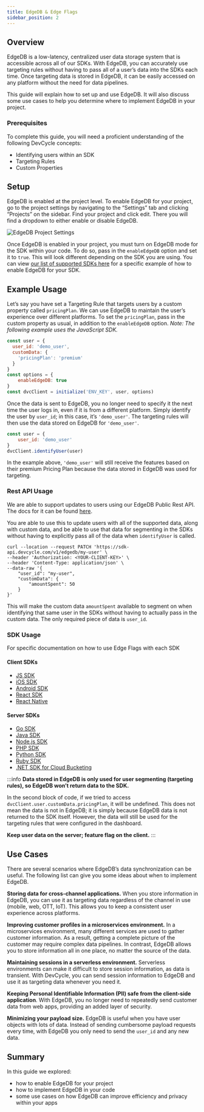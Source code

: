 ```yaml
---
title: EdgeDB & Edge Flags
sidebar_position: 2
---
```


## Overview

EdgeDB is a low-latency, centralized user data storage system that is accessible across all of our SDKs. With EdgeDB, you can accurately use targeting rules without having to pass all of a user’s data into the SDKs each time. Once targeting data is stored in EdgeDB, it can be easily accessed on any platform without the need for data pipelines.

This guide will explain how to set up and use EdgeDB. It will also discuss some use cases to help you determine where to implement EdgeDB in your project.

### Prerequisites

To complete this guide, you will need a proficient understanding of the following DevCycle concepts:

- Identifying users within an SDK
- Targeting Rules
- Custom Properties

## Setup

EdgeDB is enabled at the project level. To enable EdgeDB for your project, go to the project settings by navigating to the “Settings” tab and clicking “Projects” on the sidebar. Find your project and click edit. There you will find a dropdown to either enable or disable EdgeDB.

![EdgeDB Project Settings](/august-2022-edgedb-project-settings.png)

Once EdgeDB is enabled in your project, you must turn on EdgeDB mode for the SDK within your code. To do so, pass in the `enableEdgeDB` option and set it to `true`. This will look different depending on the SDK you are using. You can view [our list of supported SDKs here](#sdk-usage) for a specific example of how to enable EdgeDB for your SDK.

## Example Usage

Let’s say you have set a Targeting Rule that targets users by a custom property called `pricingPlan`. We can use EdgeDB to maintain the user’s experience over different platforms. To set the `pricingPlan`, pass in the custom property as usual, in addition to the `enableEdgeDB` option. *Note: The following example uses the JavaScript SDK.*

```jsx
const user = {
  user_id: 'demo_user',
  customData: {
    'pricingPlan': 'premium'
  }
}
const options = {
	enableEdgeDB: true
}
const dvcClient = initialize('ENV_KEY', user, options)
```

Once the data is sent to EdgeDB, you no longer need to specify it the next time the user logs in, even if it is from a different platform. Simply identify the user by `user_id`; in this case, it’s `'demo_user'`. The targeting rules will then use the data stored on EdgeDB for `'demo_user'`.

```jsx
const user = {
	user_id: 'demo_user'
}
dvcClient.identifyUser(user)
```

In the example above, `'demo_user'` will still receive the features based on their premium Pricing Plan because the data stored in EdgeDB was used for targeting.

### Rest API Usage

We are able to support updates to users using our EdgeDB Public Rest API. The docs for it can be found [here](/bucketing-api/).

You are able to use this to update users with all of the supported data, along with custom data, and be able to use that data for segmenting in the SDKs without having to explicitly pass all of the data when `identifyUser` is called.

```
curl --location --request PATCH 'https://sdk-api.devcycle.com/v1/edgedb/my-user' \
--header 'Authorization: <YOUR-CLIENT-KEY>' \
--header 'Content-Type: application/json' \
--data-raw '{
    "user_id": "my-user",
    "customData": {
        "amountSpent": 50
    }
}'
```

This will make the custom data `amountSpent` available to segment on when identifying that same user in the SDKs without having to actually pass in the custom data. The only required piece of data is `user_id`.

### SDK Usage

For specific documentation on how to use Edge Flags with each SDK

#### Client SDKs
- [JS SDK](/sdk/client-side-sdks/javascript/javascript-usage#edgedb)
- [iOS SDK](/sdk/client-side-sdks/ios/ios-usage#edgedb)
- [Android SDK](/sdk/client-side-sdks/android#edgedb)
- [React SDK](/sdk/client-side-sdks/react/react-usage#edgedb)
- [React Native](/sdk/client-side-sdks/react-native/react-native-usage#edgedb)

#### Server SDKs
- [Go SDK](/sdk/server-side-sdks/go#edgedb)
- [Java SDK](/sdk/server-side-sdks/java-cloud#edgedb)
- [Node.js SDK](/sdk/server-side-sdks/node#edgedb)
- [PHP SDK](/sdk/server-side-sdks/php/php-usage#edgedb)
- [Python SDK](/sdk/server-side-sdks/python/python-usage#edgedb)
- [Ruby SDK](/sdk/server-side-sdks/ruby#edgedb)
- [.NET SDK for Cloud Bucketing](/sdk/server-side-sdks/dotnet-cloud/dotnet-cloud-usage#edgedb)

:::info
**Data stored in EdgeDB is only used for user segmenting (targeting rules), so EdgeDB won’t return data to the SDK.**

In the second block of code, if we tried to access `dvcClient.user.customData.pricingPlan`, it will be undefined. This does not mean the data is not in EdgeDB; it is simply because EdgeDB data is not returned to the SDK itself. However, the data will still be used for the targeting rules that were configured in the dashboard.

**Keep user data on the server; feature flag on the client.**
:::

## Use Cases

There are several scenarios where EdgeDB’s data synchronization can be useful. The following list can give you some ideas about when to implement EdgeDB.

**Storing data for cross-channel applications.** When you store information in EdgeDB, you can use it as targeting data regardless of the channel in use (mobile, web, OTT, IoT). This allows you to keep a consistent user experience across platforms.

**Improving customer profiles in a microservices environment.** In a microservices environment, many different services are used to gather customer information. As a result, getting a complete picture of the customer may require complex data pipelines. In contrast, EdgeDB allows you to store information all in one place, no matter the source of the data.

**Maintaining sessions in a serverless environment.** Serverless environments can make it difficult to store session information, as data is transient. With DevCycle, you can send session information to EdgeDB and use it as targeting data whenever you need it. 

**Keeping Personal Identifiable Information (PII) safe from the client-side application**. With EdgeDB, you no longer need to repeatedly send customer data from web apps, providing an added layer of security.

**Minimizing your payload size.** EdgeDB is useful when you have user objects with lots of data. Instead of sending cumbersome payload requests every time, with EdgeDB you only need to send the `user_id` and any new data.

## Summary

In this guide we explored:

- how to enable EdgeDB for your project
- how to implement EdgeDB in your code
- some use cases on how EdgeDB can improve efficiency and privacy within your apps